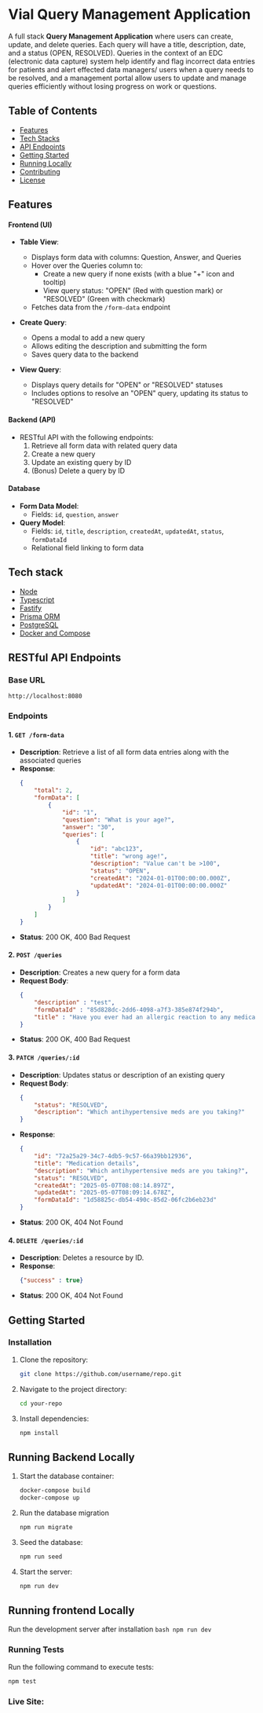 # Vial Query Management Application  

A full stack **Query Management Application** where users can create, update, and delete queries. Each query will have a title, description, date, and a status (OPEN, RESOLVED). Queries in the context of an EDC (electronic data capture) system help identify and flag incorrect data entries for patients and alert effected data managers/ users when a query needs to be resolved, and a management portal allow users to update and manage queries efficiently without losing progress on work or questions.

## Table of Contents  
- [Features](#features) 
- [Tech Stacks](#tech-stack)
- [API Endpoints](#api-endpoints)  
- [Getting Started](#getting-started)  
- [Running Locally](#running-locally)  
- [Contributing](#contributing)  
- [License](#license)  

## Features  
#### Frontend (UI)
- **Table View**:
    - Displays form data with columns: Question, Answer, and Queries
    - Hover over the Queries column to:
        - Create a new query if none exists (with a blue "+" icon and tooltip)
        - View query status: "OPEN" (Red with question mark) or "RESOLVED" (Green with checkmark)
    - Fetches data from the `/form-data` endpoint

- **Create Query**:
    - Opens a modal to add a new query
    - Allows editing the description and submitting the form
    - Saves query data to the backend

- **View Query**:
    - Displays query details for "OPEN" or "RESOLVED" statuses
    - Includes options to resolve an "OPEN" query, updating its status to "RESOLVED"

#### Backend (API)
- RESTful API with the following endpoints:
    1. Retrieve all form data with related query data
    2. Create a new query
    3. Update an existing query by ID
    4. (Bonus) Delete a query by ID

#### Database
- **Form Data Model**:
    - Fields: `id`, `question`, `answer`
- **Query Model**:
    - Fields: `id`, `title`, `description`, `createdAt`, `updatedAt`, `status`, `formDataId`
    - Relational field linking to form data 

## Tech stack
* [Node](https://nodejs.org/en/)
* [Typescript](www.google.com)
* [Fastify](https://www.fastify.io/)
* [Prisma ORM](https://www.prisma.io/)
* [PostgreSQL](https://www.postgresql.org/)
* [Docker and Compose](https://www.docker.com/)

## RESTful API Endpoints  

### Base URL  
`http://localhost:8080`  

### Endpoints  

#### 1. `GET /form-data`  
- **Description**: Retrieve a list of all form data entries along with the associated queries
- **Response**:  
    ```json
    {
        "total": 2,
        "formData": [
            {
                "id": "1",
                "question": "What is your age?",
                "answer": "30",
                "queries": [
                    {
                        "id": "abc123",
                        "title": "wrong age!",
                        "description": "Value can't be >100",
                        "status": "OPEN",
                        "createdAt": "2024-01-01T00:00:00.000Z",
                        "updatedAt": "2024-01-01T00:00:00.000Z"
                    }
                ]
            }
        ]
    }
    ```
- **Status**: 200 OK, 400 Bad Request

#### 2. `POST /queries`  
- **Description**: Creates a new query for a form data  
- **Request Body**:  
    ```json
    {
        "description" : "test",
        "formDataId" : "85d828dc-2dd6-4098-a7f3-385e874f294b",
        "title" : "Have you ever had an allergic reaction to any medications?"
    }
    ```  
- **Status**: 200 OK, 400 Bad Request

#### 3. `PATCH /queries/:id`  
- **Description**: Updates status or description of an existing query  
- **Request Body**:  
    ```json  
    {
        "status": "RESOLVED",
        "description": "Which antihypertensive meds are you taking?"
    }  
    ```  
- **Response**:  
    ```json  
    {
        "id": "72a25a29-34c7-4db5-9c57-66a39bb12936",
        "title": "Medication details",
        "description": "Which antihypertensive meds are you taking?",
        "status": "RESOLVED",
        "createdAt": "2025-05-07T08:08:14.897Z",
        "updatedAt": "2025-05-07T08:09:14.678Z",
        "formDataId": "1d58825c-db54-490c-85d2-06fc2b6eb23d"
    }  
    ```
- **Status**: 200 OK, 404 Not Found

#### 4. `DELETE /queries/:id`  
- **Description**: Deletes a resource by ID.  
- **Response**:  
    ```json  
    {"success" : true}  
    ```
- **Status**: 200 OK, 404 Not Found

## Getting Started
### Installation  
1. Clone the repository:  
     ```bash  
     git clone https://github.com/username/repo.git  
     ```  
2. Navigate to the project directory:  
     ```bash  
     cd your-repo  
     ```  
3. Install dependencies:  
     ```bash  
     npm install  
     ```

## Running Backend Locally

1. Start the database container:  
     ```bash  
    docker-compose build
    docker-compose up
     ```  
2. Run the database migration
    ```bash
    npm run migrate
    ```

3. Seed the database:
    ```bash
    npm run seed
    ```

4. Start the server:
    ```bash
    npm run dev
    ```

## Running frontend Locally
Run the development server after installation
    ```bash
    npm run dev
    ```

### Running Tests  
Run the following command to execute tests:  
```bash  
npm test  
```

### Live Site:

